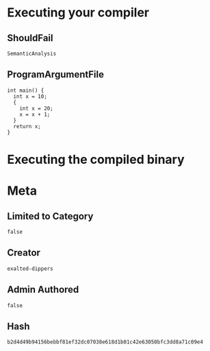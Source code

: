 # Executing your compiler

## ShouldFail

```
SemanticAnalysis
```

## ProgramArgumentFile

```
int main() {
  int x = 10;
  {
    int x = 20;
    x = x + 1;
  }
  return x;
}

```

# Executing the compiled binary

# Meta

## Limited to Category

```
false
```

## Creator

```
exalted-dippers
```

## Admin Authored

```
false
```

## Hash

```
b2d4d49b94156bebbf81ef32dc07038e618d1b01c42e63050bfc3dd8a71c09e4
```
